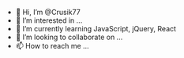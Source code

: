 - 👋 Hi, I’m @Crusik77
- 👀 I’m interested in ...
- 🌱 I’m currently learning JavaScript, jQuery, React
- 💞️ I’m looking to collaborate on ...
- 📫 How to reach me ...

<!---
Crusik77/Crusik77 is a ✨ special ✨ repository because its `README.md` (this file) appears on your GitHub profile.
You can click the Preview link to take a look at your changes.
--->
